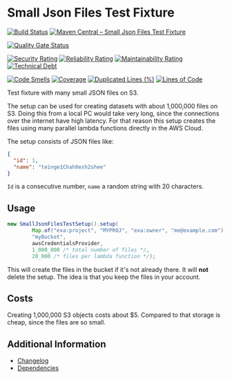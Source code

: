 # Small Json Files Test Fixture

[![Build Status](https://github.com/exasol/small-json-files-test-fixture/actions/workflows/ci-build.yml/badge.svg)](https://github.com/exasol/small-json-files-test-fixture/actions/workflows/ci-build.yml)
[![Maven Central &ndash; Small Json Files Test Fixture](https://img.shields.io/maven-central/v/com.exasol/small-json-files-test-fixture)](https://search.maven.org/artifact/com.exasol/small-json-files-test-fixture)

[![Quality Gate Status](https://sonarcloud.io/api/project_badges/measure?project=com.exasol%3Asmall-json-files-test-fixture&metric=alert_status)](https://sonarcloud.io/dashboard?id=com.exasol%3Asmall-json-files-test-fixture)

[![Security Rating](https://sonarcloud.io/api/project_badges/measure?project=com.exasol%3Asmall-json-files-test-fixture&metric=security_rating)](https://sonarcloud.io/dashboard?id=com.exasol%3Asmall-json-files-test-fixture)
[![Reliability Rating](https://sonarcloud.io/api/project_badges/measure?project=com.exasol%3Asmall-json-files-test-fixture&metric=reliability_rating)](https://sonarcloud.io/dashboard?id=com.exasol%3Asmall-json-files-test-fixture)
[![Maintainability Rating](https://sonarcloud.io/api/project_badges/measure?project=com.exasol%3Asmall-json-files-test-fixture&metric=sqale_rating)](https://sonarcloud.io/dashboard?id=com.exasol%3Asmall-json-files-test-fixture)
[![Technical Debt](https://sonarcloud.io/api/project_badges/measure?project=com.exasol%3Asmall-json-files-test-fixture&metric=sqale_index)](https://sonarcloud.io/dashboard?id=com.exasol%3Asmall-json-files-test-fixture)

[![Code Smells](https://sonarcloud.io/api/project_badges/measure?project=com.exasol%3Asmall-json-files-test-fixture&metric=code_smells)](https://sonarcloud.io/dashboard?id=com.exasol%3Asmall-json-files-test-fixture)
[![Coverage](https://sonarcloud.io/api/project_badges/measure?project=com.exasol%3Asmall-json-files-test-fixture&metric=coverage)](https://sonarcloud.io/dashboard?id=com.exasol%3Asmall-json-files-test-fixture)
[![Duplicated Lines (%)](https://sonarcloud.io/api/project_badges/measure?project=com.exasol%3Asmall-json-files-test-fixture&metric=duplicated_lines_density)](https://sonarcloud.io/dashboard?id=com.exasol%3Asmall-json-files-test-fixture)
[![Lines of Code](https://sonarcloud.io/api/project_badges/measure?project=com.exasol%3Asmall-json-files-test-fixture&metric=ncloc)](https://sonarcloud.io/dashboard?id=com.exasol%3Asmall-json-files-test-fixture)

Test fixture with many small JSON files on S3.

The setup can be used for creating datasets with about 1,000,000 files on S3. Doing this from a local PC would take very long, since the connections over the internet have high latency. For that reason this setup creates the files using many parallel lambda functions directly in the AWS Cloud.

The setup consists of JSON files like:

```json
{
  "id": 1,
  "name": "teinge1Chah0esh2shee"
}
```

`Id` is a consecutive number, `name` a random string with 20 characters.

## Usage

```java
new SmallJsonFilesTestSetup().setup(
        Map.of("exa:project", "MYPROJ", "exa:owner", "me@example.com"),
        "myBucket",
        awsCredentialsProvider,
        1_000_000 /* total number of files */,
        20_000 /* files per lambda function */);
```

This will create the files in the bucket if it's not already there. It will **not** delete the setup. The idea is that you keep the files in your account.

## Costs

Creating 1,000,000 S3 objects costs about $5. Compared to that storage is cheap, since the files are so small.

## Additional Information

* [Changelog](doc/changes/changelog.md)
* [Dependencies](dependencies.md)
